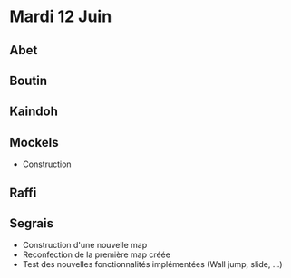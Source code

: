 # Mardi 12 Juin

Abet
----


Boutin
------


Kaindoh
-------

Mockels
-------

- Construction 

Raffi
-----

Segrais
-------

- Construction d'une nouvelle map
- Reconfection de la première map créée
- Test des nouvelles fonctionnalités implémentées (Wall jump, slide, ...)